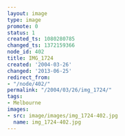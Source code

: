 ```yaml
---
layout: image
type: image
promote: 0
status: 1
created_ts: 1080280785
changed_ts: 1372159366
node_id: 402
title: IMG_1724
created: '2004-03-26'
changed: '2013-06-25'
redirect_from:
- "/node/402/"
permalink: "/2004/03/26/img_1724/"
tags:
- Melbourne
images:
- src: image/images/img_1724-402.jpg
  name: img_1724-402.jpg
---
```


